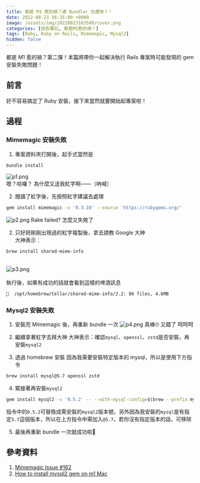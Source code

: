 ```yaml
---
title: 都是 M1 惹的禍？連 Bundler 也遭殃？！
date: 2022-08-23 16:35:00 +0800
image: /assets/img/20220823163500/cover.png
categories: [技術筆記, 都是M1惹的禍？]
tags: [Ruby, Ruby on Rails, Mimemagic, Mysql2]
hidden: false
---
```


都是 M1 惹的禍？第二彈！本篇將帶你一起解決執行 Rails 專案時可能發現的 gem 安裝失敗問題！

## 前言
好不容易搞定了 Ruby 安裝，接下來當然就要開始起專案啦！

## 過程

### Mimemagic 安裝失敗
1. 專案資料夾打開後，起手式當然是
```bash
bundle install
```
![p1.png](/assets/img/20220823163500/p1.png)\
嗯？哈囉？ 為什麼又送我紅字啊——（吶喊）

2. 閱讀了紅字後，先按照紅字建議去處理
```bash
gem install mimemagic -v '0.3.10' --source 'https://rubygems.org/'
```
![p2.png](/assets/img/20220823163500/p2.png)
Rake failed? 怎麼又失敗了

2. 只好把剛剛出現過的紅字複製後，拿去請教 Google 大神\
大神表示：
```bash
brew install shared-mime-info
```
\
![p3.png](/assets/img/20220823163500/p3.png)\
\
執行後，如果有成功的話就會看到這樣的啤酒訊息
```bash
🍺  /opt/homebrew/Cellar/shared-mime-info/2.2: 86 files, 4.6MB
```

### Mysql2 安裝失敗
1. 安裝完 Mimemagic 後，再重新 bundle 一次
![p4.png](/assets/img/20220823163500/p4.png)
真棒🙄 又錯了 呵呵呵

2. 繼續拿著紅字去拜大神
大神表示：確認`mysql`、`openssl`、`zstd`是否安裝，再安裝`mysql2`

3. 透過 homebrew 安裝
因為我需要安裝特定版本的 mysql，所以是使用下方指令
```bash
brew install mysql@5.7 openssl zstd
```

4. 緊接著再安裝`mysql2`
```bash
gem install mysql2 -v '0.5.2' -- --with-mysql-config=$(brew --prefix mysql)@5.7/bin/mysql_config --with-ldflags="-L$(brew --prefix zstd)/lib -L$(brew --prefix openssl)/lib" --with-cppflags=-I$(brew --prefix openssl)/include
```
指令中的`0.5.2`可替換成需安裝的`mysql2`版本號，另外因為我安裝的`mysql`是有指定`5.7`這個版本，所以在上方指令中需加入`@5.7`，若你沒有指定版本的話，可移除

5. 最後再重新 bundle 一次就成功啦🎉

## 參考資料
1. [Mimemagic Issue #162](https://github.com/mimemagicrb/mimemagic/issues/162 "Mimemagic Issue #162") 
2. [How to install mysql2 gem on m1 Mac](https://gist.github.com/fernandoaleman/385aad12a18fe50cf5fd1e988e76fd63 "How to install mysql2 gem on m1 Mac")